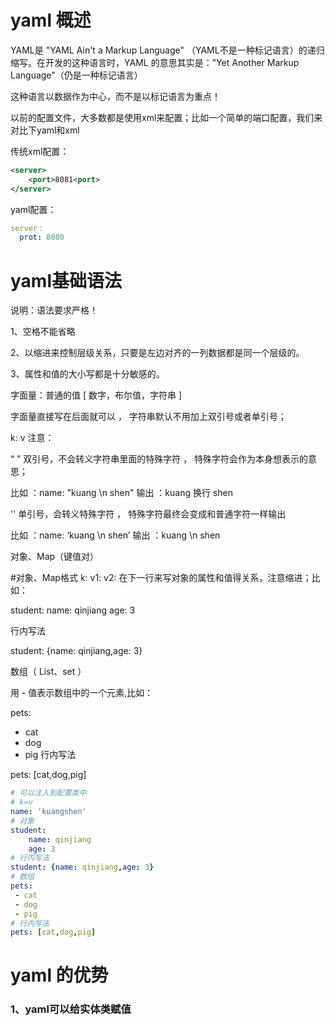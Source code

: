 # yaml 概述
YAML是 "YAML Ain't a Markup Language" （YAML不是一种标记语言）的递归缩写。在开发的这种语言时，YAML 的意思其实是："Yet Another Markup Language"（仍是一种标记语言）

这种语言以数据作为中心，而不是以标记语言为重点！

以前的配置文件，大多数都是使用xml来配置；比如一个简单的端口配置，我们来对比下yaml和xml

传统xml配置：

```xml
<server>
    <port>8081<port>
</server>
```
yaml配置：
```yaml
server：
  prot: 8080
```
# yaml基础语法
说明：语法要求严格！

1、空格不能省略

2、以缩进来控制层级关系，只要是左边对齐的一列数据都是同一个层级的。

3、属性和值的大小写都是十分敏感的。



字面量：普通的值  [ 数字，布尔值，字符串  ]

字面量直接写在后面就可以 ， 字符串默认不用加上双引号或者单引号；

k: v
注意：

“ ” 双引号，不会转义字符串里面的特殊字符 ， 特殊字符会作为本身想表示的意思；

比如 ：name: "kuang \n shen"   输出 ：kuang  换行   shen

'' 单引号，会转义特殊字符 ， 特殊字符最终会变成和普通字符一样输出

比如 ：name: ‘kuang \n shen’   输出 ：kuang  \n   shen


对象、Map（键值对）

#对象、Map格式
k: 
    v1:
    v2:
在下一行来写对象的属性和值得关系，注意缩进；比如：

student:
    name: qinjiang
    age: 3

行内写法

student: {name: qinjiang,age: 3}


数组（ List、set ）

用 - 值表示数组中的一个元素,比如：

pets:
 - cat
 - dog
 - pig
行内写法

pets: [cat,dog,pig]

```yaml
# 可以注入到配置类中
# k=v
name: 'kuangshen'
# 对象
student:
    name: qinjiang
    age: 3
# 行内写法
student: {name: qinjiang,age: 3}
# 数组
pets:
 - cat
 - dog
 - pig
# 行内写法
pets: [cat,dog,pig]
```

# yaml 的优势
### 1、yaml可以给实体类赋值
